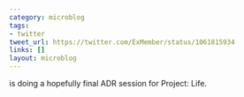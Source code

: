 ```yaml
---
category: microblog
tags:
- twitter
tweet_url: https://twitter.com/ExMember/status/1061815934
links: []
layout: microblog
---
```

is doing a hopefully final ADR session for Project: Life.
